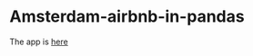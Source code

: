 # Amsterdam-airbnb-in-pandas

The app is [here](https://zuzannajusz-amsterdam-airbnb-in-pandas-app-szd8n2.streamlit.app/)

